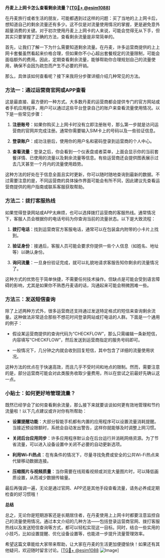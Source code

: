 **丹麦上上网卡怎么查看剩余流量？[[TG💪+ @esim1088](https://t.me/s/esim1088)]**

在丹麦旅行或者生活的朋友，可能都遇到过这样的问题：买了当地的上上网卡后，想知道自己的剩余流量还有多少。这不仅是对流量使用情况的掌握，更是避免意外超量消费的关键。对于初次使用丹麦上上网卡的人来说，可能会觉得无从下手，但其实只要掌握了正确的方法，查看剩余流量是非常简单的。

首先，让我们了解一下为什么需要知道剩余流量。在丹麦，许多运营商提供的上上网卡套餐虽然看起来价格合理，但如果你不小心超出套餐规定的流量限制，可能会面临额外的费用。因此，定期查看剩余流量，能够帮助你合理规划自己的流量使用，确保不会因为疏忽而产生不必要的开销。

那么，具体该如何查看呢？接下来我将分步骤详细介绍几种常见的方法。

### 方法一：通过运营商官网或APP查看

这是最直接、最方便的一种方式。大多数丹麦的运营商都会提供专门的官方网站或者手机应用程序，用户可以通过这些平台登录自己的账户来查看流量使用情况。以下是一些常见步骤：

1. **注册账号**：如果你购买上上网卡时没有立即注册账号，那么第一步就是访问运营商的官网并完成注册。通常你需要输入SIM卡上的号码以及一些验证信息。
   
2. **登录账户**：成功注册后，使用你的用户名和密码登录到运营商的个人中心。

3. **查看流量**：登录之后，你会看到一个仪表盘或者菜单，上面会显示你的当前套餐详情、已使用的流量以及剩余流量等信息。有些运营商还会提供图表展示过去几天甚至一个月内的流量使用趋势。

这种方法的好处在于信息全面且实时更新，你可以随时随地查询到最新的数据。不过需要注意的是，不同运营商的具体操作界面可能会有所不同，因此建议先查看运营商提供的用户指南或联系客服获取帮助。

### 方法二：拨打客服热线

如果觉得登录网站或APP太麻烦，也可以选择拨打运营商的客服热线。通常情况下，客服人员会根据你的电话号码为你查询当前的流量状态。以下是大致流程：

1. **拨打电话**：找到运营商官方客服电话，通常可以在包装盒内附带的小卡片上找到。

2. **验证身份**：接通后，客服人员可能会要求你提供一些个人信息（如姓名、地址等）以确认身份。

3. **询问流量**：一旦身份验证完成，就可以礼貌地请求客服告知你剩余的流量情况了。

这种方式的优势在于简单快捷，不需要任何技术操作。但缺点是可能会受到语言障碍的影响，尤其是如果你不熟悉丹麦语的话，沟通起来可能会稍微困难一些。

### 方法三：发送短信查询

除了上述两种方式外，很多运营商还支持通过发送特定格式的短信来查询剩余流量。这种做法非常适合那些不想花时间登录网站或打电话的人群。下面是一个通用的例子：

- 假设某运营商提供的查询代码为“CHECKFLOW”，那么只需编辑一条新短信，内容填写“CHECKFLOW”，然后发送到运营商指定的服务号码即可。

- 一般情况下，几分钟之内就会收到回复短信，其中包含了详细的流量使用状况。

这种方法的优点在于快速高效，而且几乎不受时间和地点的限制。然而，需要注意的是，部分运营商可能会对此类服务收取少量费用，所以在尝试之前最好先确认这一点。

### 小贴士：如何更好地管理流量？

既然已经学会了如何查看剩余流量，那么接下来就要谈谈如何更有效地管理和节约流量啦！以下几点建议或许对你有所帮助：

- **设置提醒功能**：大部分智能手机都有内置的应用程序可以设置流量消耗提醒。当接近预设限额时，系统会自动发出警告，这样你就能够及时调整上网习惯。
  
- **关闭后台应用同步**：许多应用程序默认会在后台运行并消耗网络资源。为了节省流量，可以进入设备设置中关闭不必要的自动更新选项。

- **利用Wi-Fi热点**：在有条件的情况下，尽量寻找免费或安全的公共Wi-Fi热点来代替移动数据连接。

- **压缩图片与视频质量**：当你需要在线观看视频或浏览大量图片时，可以降低画质设置，从而减少数据传输量。

最后再强调一遍，无论是通过官网、APP还是其他手段查看流量，请务必养成定期检查的好习惯哦！

**总结**

总之，无论你是短期游客还是长期居住者，在丹麦使用上上网卡时都要注意监控自己的流量使用情况。通过本文介绍的几种方法——包括登录运营商官网、拨打客服热线以及发送短信查询等方式，都可以轻松实现这一目标。同时，结合一些实用的小技巧，比如设置提醒、优化设备设置等，也能进一步提升流量管理效率。

希望这篇文章能给大家带来帮助，让大家在丹麦的生活更加便捷愉快！如果还有其他疑问，欢迎随时留言讨论。[[TG💪+ @esim1088](https://t.me/s/esim1088) ![Image](https://i.postimg.cc/4NQfJmqS/Snipaste-2025-05-13-00-14-12.png)]